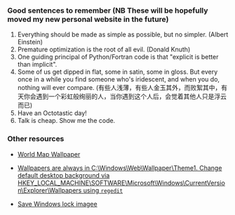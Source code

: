### Good sentences to remember (NB These will be hopefully moved my new personal website in the future)
1. Everything should be made as simple as possible, but no simpler. (Albert Einstein)
2. Premature optimization is the root of all evil. (Donald Knuth)
3. One guiding principal of Python/Fortran code is that "explicit is better than implicit".
4. Some of us get dipped in flat, some in satin, some in gloss. But every once in a while you find someone who's iridescent, and when you do, nothing will ever compare. (有些人浅薄，有些人金玉其外，而败絮其中，有天你会遇到一个彩虹般绚丽的人，当你遇到这个人后，会觉着其他人只是浮云而已)
5. Have an Octotastic day!
6. Talk is cheap. Show me the code.

### Other resources
- [World Map Wallpaper](https://wall.alphacoders.com/by_sub_category.php?id=239314&name=%E4%B8%96%E7%95%8C%E5%9C%B0%E5%9B%BE+%E5%A3%81%E7%BA%B8&lang=Chinese)

- [Wallpapers are always in C:\Windows\Web\Wallpaper\Theme1. Change default desktop background via HKEY_LOCAL_MACHINE\SOFTWARE\Microsoft\Windows\CurrentVersion\Explorer\Wallpapers using `regedit`](https://winaero.com/blog/clear-wallpaper-history-windows-10/)
- [Save Windows lock imagee](https://zhuanlan.zhihu.com/p/27429896)
